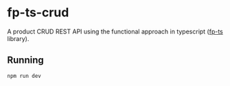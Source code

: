 # fp-ts-crud

A product CRUD REST API using the functional approach in typescript ([fp-ts](https://gcanti.github.io/fp-ts/) library).

## Running

`npm run dev`
